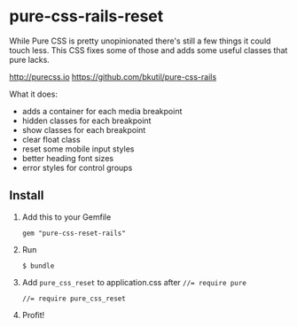 # pure-css-rails-reset
While Pure CSS is pretty unopinionated there's still a few things it could touch less.
This CSS fixes some of those and adds some useful classes that pure lacks.

http://purecss.io
https://github.com/bkutil/pure-css-rails

What it does:
* adds a container for each media breakpoint
* hidden classes for each breakpoint
* show classes for each breakpoint
* clear float class
* reset some mobile input styles
* better heading font sizes
* error styles for control groups

## Install

1. Add this to your Gemfile

    `gem "pure-css-reset-rails"`

2. Run

    `$ bundle`

3. Add `pure_css_reset` to application.css after `//= require pure`

    `//= require pure_css_reset`

4. Profit!
